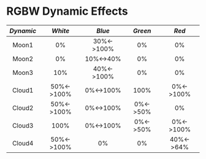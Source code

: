 # RGBW Dynamic Effects

| *Dynamic* |  *White*   |   *Blue*   | *Green*  |   *Red*   |
| :-------: | :--------: | :--------: | :------: | :-------: |
|   Moon1   |     0%     | 30%<->100% |    0%    |    0%     |
|   Moon2   |     0%     | 10%<->40%  |    0%    |    0%     |
|   Moon3   |    10%     | 40%<->100% |    0%    |    0%     |
|  Cloud1   | 50%<->100% | 0%<->100%  |   100%   | 0%<->100% |
|  Cloud2   | 50%<->100% | 0%<->100%  | 0%<->50% |    0%     |
|  Cloud3   |    100%    | 0%<->100%  | 0%<->50% | 0%<->100% |
|  Cloud4   | 50%<->100% |     0%     |    0%    | 40%<->64% |

